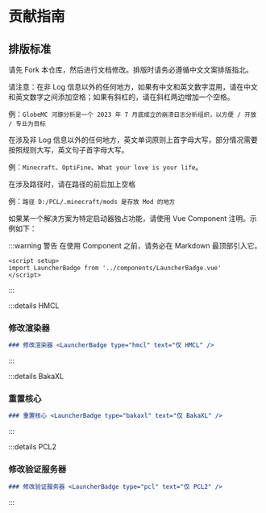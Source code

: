 <script setup>
import LauncherBadge from '../components/LauncherBadge.vue'
</script>

# 贡献指南

## 排版标准

请先 Fork 本仓库，然后进行文档修改。排版时请务必遵循中文文案排版指北。

请注意：在非 Log 信息以外的任何地方，如果有中文和英文数字混用，请在中文和英文数字之间添加空格；如果有斜杠的，请在斜杠两边增加一个空格。

例：`GlobeMC 河豚分析是一个 2023 年 7 月底成立的崩溃日志分析组织，以方便 / 开放 / 专业为目标`

在涉及非 Log 信息以外的任何地方，英文单词原则上首字母大写，部分情况需要按照规则大写，英文句子首字母大写。

例：`Minecraft`、`OptiFine`、`What your love is your life`。

在涉及路径时，请在路径的前后加上空格

例：`路径 D:/PCL/.minecraft/mods 是存放 Mod 的地方`

如果某一个解决方案为特定启动器独占功能，请使用 Vue Component 注明。示例如下：

:::warning 警告
在使用 Component 之前，请务必在 Markdown 最顶部引入它。
```vue
<script setup>
import LauncherBadge from '../components/LauncherBadge.vue'
</script>
```
:::

:::details HMCL
### 修改渲染器 <LauncherBadge type="hmcl" text="仅 HMCL" />

```md
### 修改渲染器 <LauncherBadge type="hmcl" text="仅 HMCL" />
```
:::

:::details BakaXL
### 重置核心 <LauncherBadge type="bakaxl" text="仅 BakaXL" />

```md
### 重置核心 <LauncherBadge type="bakaxl" text="仅 BakaXL" />
```
:::

:::details PCL2
### 修改验证服务器 <LauncherBadge type="pcl" text="仅 PCL2" />

```md
### 修改验证服务器 <LauncherBadge type="pcl" text="仅 PCL2" />
```
:::